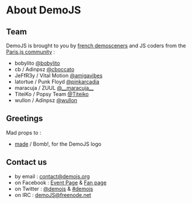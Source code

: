     
# About DemoJS

## Team
DemoJS is brought to you by <a href="http://www.demoscene.fr" target="_blank">french demosceners</a> and JS coders from the <a href="http://parisjs.org/" target="_blank">Paris.js community</a>&nbsp;:

 * bobylito [@bobylito]("http://twitter.com/bobylito)
 * cb / Adinpsz [@cboccato](http://twitter.com/cboccato)
 * JeFfR3y  / Vital Motion [@amigavibes](http://twitter.com/amigavibes)
 * latortue / Punk Floyd [@pinkarcadia](http://twitter.com/pinkarcadia)
 * maracuja / ZUUL [@\_\_maracuja\_\_](http://twitter.com/__maracuja__)
 * TiteiKo  / Popsy Team [@Titeiko](http://twitter.com/TiteiKo)
 * wullon   / Adinpsz [@wullon](http://twitter.com/gatuingt)
    
## Greetings
Mad props to&nbsp;:

 * [made](http://www.m4de.com/) / Bomb!, for the DemoJS logo
    
## Contact us

 * by email&nbsp;: [contact@demojs.org](mailto:contact@demojs.org)
 * on Facebook&nbsp;: [Event Page](https://www.facebook.com/events/365781143470172/) &amp; [Fan page](https://www.facebook.com/demojs)
 * on Twitter&nbsp;: [@demojs](http://twitter.com/demojsorg/) &amp; [#demojs](https://twitter.com/#!/search/%23demojs)
 * on IRC&nbsp;: [demoJS@freenode.net](irc://irc.freenode.net/demojs)

